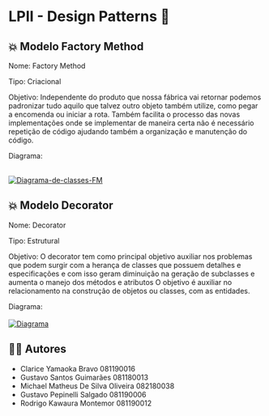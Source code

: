 # LPII - Design Patterns 📝

## 💥 Modelo Factory Method

Nome: Factory Method

Tipo: Criacional

Objetivo: Independente do produto que nossa fábrica vai retornar podemos padronizar tudo aquilo que talvez outro objeto também utilize, como pegar a encomenda ou iniciar a rota. Também facilita o processo das novas implementações onde se implementar de maneira certa não é necessário repetição de código ajudando também a organização e manutenção do código. 

Diagrama:
<br>
<br>

<a href="https://ibb.co/xff9h22"><img src="https://i.ibb.co/X330XWW/Diagrama-de-classes-FM.png" alt="Diagrama-de-classes-FM" border="0"></a>


## 💥 Modelo Decorator

Nome: Decorator

Tipo: Estrutural

Objetivo: O decorator tem como principal objetivo auxiliar nos problemas que podem surgir com a herança de classes que possuem detalhes e especificações e com isso geram diminuição na geração de subclasses e aumenta o manejo dos métodos e atributos
O objetivo é auxiliar no relacionamento na construção  de objetos ou classes, com as entidades.

Diagrama:
<br>
<br>
<a href="https://ibb.co/cY7Lrcs"><img src="https://i.ibb.co/Sf9r3XZ/Diagrama.png" alt="Diagrama" border="0"></a>

## 👨‍💻  Autores
- Clarice Yamaoka Bravo 081190016
- Gustavo Santos Guimarães 081180013
- Michael Matheus De Silva Oliveira 082180038
- Gustavo Pepinelli Salgado 081190006
- Rodrigo Kawaura Montemor 081190012
